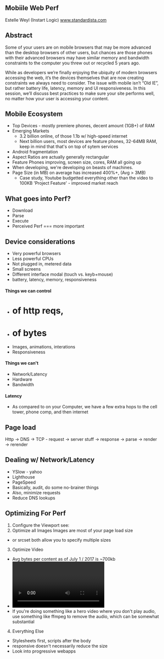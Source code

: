 ## Mobiile Web Perf
Estelle Weyl (Instart Logic) www.standardista.com

## Abstract
Some of your users are on mobile browsers that may be more advanced than the desktop browsers of other users, but chances are those phones with their advanced browsers may have similar memory and bandwidth constraints to the computer you threw out or recycled 5 years ago.

While as developers we’re finally enjoying the ubiquity of modern browsers accessing the web, it’s the devices themselves that are now creating constraints we always need to consider. The issue with mobile isn’t “Old IE”, but rather battery life, latency, memory and UI responsiveness. In this session, we’ll discuss best practices to make sure your site performs well, no matter how your user is accessing your content.

## Mobile Ecosystem
* Top Devices - mostly premiere phones, decent amount (1GB+) of RAM
* Emerging Markets
  * 3.2 billion online, of those 1.1b w/ high-speed internet
  * Next billion users, most devices are feature phones, 32-64MB RAM, keep in mind that that's on top of sytem services
* Android fragmentation
* Aspect Ratios are actually generally rectangular
* Feature Phones improving, screen size, cores, RAM all going up
* When developing, we're developing on beasts of machines.
* Page Size (in MB) on average has increased 400%+, (Avg > 3MB)
  * Case study, Youtube budgetted everything other than the video to 100KB 'Project Feature' - improved market reach

## What goes into Perf?
* Download
* Parse
* Execute
* Perceived Perf === more important

## Device considerations
* Very powerful browsers
* Less powerful CPUs
* Not plugged in, metered data
* Small screens
* Different interface modal (touch vs. keyb+mouse)
* battery, latency, memory, responsiveness

#### Things we can control
* # of http reqs,
* # of bytes
* Images, animations, interations
* Responsiveness

#### Things we can't
* Network/Latency
* Hardware
* Bandwidth

#### Latency
* As compared to on your Computer, we have a few extra hops to the cell tower, phone comp, and then internet

## Page load
Http -> DNS -> TCP - request -> server stuff -> response -> parse -> render -> rerender

## Dealing w/ Network/Latency
* YSlow - yahoo
* Lighthouse
* PageSpeed
* Basically, audit, do some no-brainer things
* Also, minimize requests
* Reduce DNS lookups

## Optimizing For Perf
1. Configure the Viewport
 see: <meta name="viewport" />
2. Optimize all Images
 Images are most of your page load size
 * <picture> or srcset both allow you to specify multiple sizes
3. Optimize Video
 * Avg bytes per content as of July 1 / 2017 is ~700kb
 * <video> is equivalent to <picture>
 * If you're doing something like a hero video where you don't play audio, use something like ffmpeg to remove the audio, which can be somewhat substantial
4. Everything Else
 * Stylesheets first, scripts after the body
 * responsive doesn't necessarily reduce the size
 * Look into progressive webapps